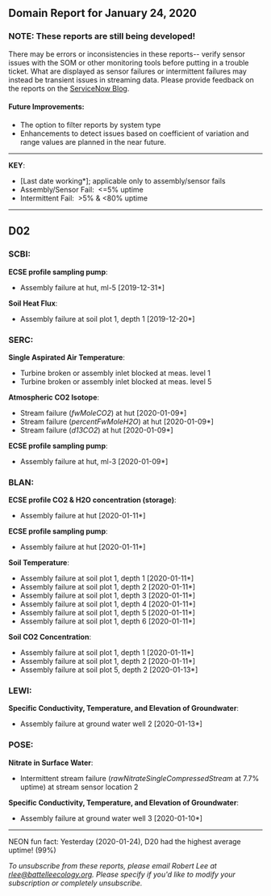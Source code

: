 ## Domain Report for January 24, 2020


### NOTE: These reports are still being developed!
There may be errors or inconsistencies in these reports-- verify sensor issues with the SOM or other monitoring tools before putting in a trouble ticket. What are displayed as sensor failures or intermittent failures may instead be transient issues in streaming data.
Please provide feedback on the reports on the [ServiceNow Blog](https://neon.service-now.com/community?id=community_blog&sys_id=9b4fbe8adbed734017ecf9041d9619be).

#### Future Improvements: 
 - The option to filter reports by system type 
 - Enhancements to detect issues based on coefficient of variation and range values are planned in the near future.

***

**KEY**:

 - [Last date working*]; applicable only to assembly/sensor fails
 - Assembly/Sensor Fail:&nbsp;&nbsp;<=5% uptime
 - Intermittent Fail:&nbsp;&nbsp;>5% & <80% uptime

***
## D02

### SCBI:

**ECSE profile sampling pump**:
 - Assembly failure at hut, ml-5 [2019-12-31*]

**Soil Heat Flux**:
 - Assembly failure at soil plot 1, depth 1 [2019-12-20*]

### SERC:

**Single Aspirated Air Temperature**:
 - Turbine broken or assembly inlet blocked at meas. level 1
 - Turbine broken or assembly inlet blocked at meas. level 5

**Atmospheric CO2 Isotope**:
 - Stream failure (_fwMoleCO2_) at hut [2020-01-09*]
 - Stream failure (_percentFwMoleH2O_) at hut [2020-01-09*]
 - Stream failure (_d13CO2_) at hut [2020-01-09*]

**ECSE profile sampling pump**:
 - Assembly failure at hut, ml-3 [2020-01-09*]

### BLAN:

**ECSE profile CO2 & H2O concentration (storage)**:
 - Assembly failure at hut [2020-01-11*]

**ECSE profile sampling pump**:
 - Assembly failure at hut [2020-01-11*]

**Soil Temperature**:
 - Assembly failure at soil plot 1, depth 1 [2020-01-11*]
 - Assembly failure at soil plot 1, depth 2 [2020-01-11*]
 - Assembly failure at soil plot 1, depth 3 [2020-01-11*]
 - Assembly failure at soil plot 1, depth 4 [2020-01-11*]
 - Assembly failure at soil plot 1, depth 5 [2020-01-11*]
 - Assembly failure at soil plot 1, depth 6 [2020-01-11*]

**Soil CO2 Concentration**:
 - Assembly failure at soil plot 1, depth 1 [2020-01-11*]
 - Assembly failure at soil plot 1, depth 2 [2020-01-11*]
 - Assembly failure at soil plot 5, depth 2 [2020-01-13*]

### LEWI:

**Specific Conductivity, Temperature, and Elevation of Groundwater**:
 - Assembly failure at ground water well 2 [2020-01-13*]

### POSE:

**Nitrate in Surface Water**:
 - Intermittent stream failure (_rawNitrateSingleCompressedStream_ at 7.7% uptime) at stream sensor location 2

**Specific Conductivity, Temperature, and Elevation of Groundwater**:
 - Assembly failure at ground water well 3 [2020-01-10*]

***
NEON fun fact: Yesterday (2020-01-24), D20 had the highest average uptime! (99%)

_To unsubscribe from these reports, please email Robert Lee at rlee@battelleecology.org. Please specify if you'd like to modify your subscription or completely unsubscribe._
